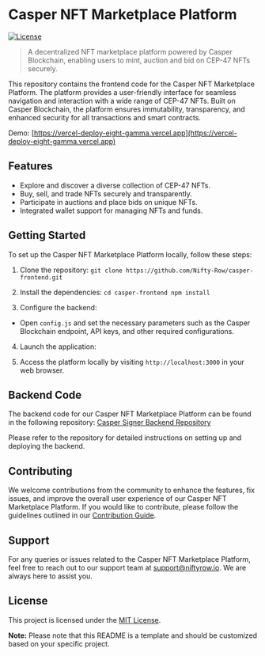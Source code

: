 # Casper NFT Marketplace Platform

[![License](https://img.shields.io/badge/license-MIT-blue.svg)](https://github.com/Nifty-Row/casper-frontend/blob/main/LICENSE)

> A decentralized NFT marketplace platform powered by Casper Blockchain, enabling users to mint, auction and bid on CEP-47 NFTs securely.

This repository contains the frontend code for the Casper NFT Marketplace Platform. The platform provides a user-friendly interface for seamless navigation and interaction with a wide range of CEP-47 NFTs. Built on Casper Blockchain, the platform ensures immutability, transparency, and enhanced security for all transactions and smart contracts.

Demo: [https://vercel-deploy-eight-gamma.vercel.app](https://vercel-deploy-eight-gamma.vercel.app)

## Features

- Explore and discover a diverse collection of CEP-47 NFTs.
- Buy, sell, and trade NFTs securely and transparently.
- Participate in auctions and place bids on unique NFTs.
- Integrated wallet support for managing NFTs and funds.

## Getting Started

To set up the Casper NFT Marketplace Platform locally, follow these steps:

1. Clone the repository:
`git clone https://github.com/Nifty-Row/casper-frontend.git`


2. Install the dependencies:
`cd casper-frontend
npm install`


3. Configure the backend:
- Open `config.js` and set the necessary parameters such as the Casper Blockchain endpoint, API keys, and other required configurations.

4. Launch the application:

5. Access the platform locally by visiting `http://localhost:3000` in your web browser.

## Backend Code

The backend code for our Casper NFT Marketplace Platform can be found in the following repository: [Casper Signer Backend Repository](https://github.com/Nifty-Row/casper-signer)

Please refer to the repository for detailed instructions on setting up and deploying the backend.

## Contributing

We welcome contributions from the community to enhance the features, fix issues, and improve the overall user experience of our Casper NFT Marketplace Platform. If you would like to contribute, please follow the guidelines outlined in our [Contribution Guide](https://github.com/Nifty-Row/casper-frontend/blob/main/CONTRIBUTING.md).

## Support

For any queries or issues related to the Casper NFT Marketplace Platform, feel free to reach out to our support team at [support@niftyrow.io](mailto:support@niftyrow.io). We are always here to assist you.

## License

This project is licensed under the [MIT License](https://github.com/Nifty-Row/casper-frontend/blob/main/LICENSE).

**Note:** Please note that this README is a template and should be customized based on your specific project.

